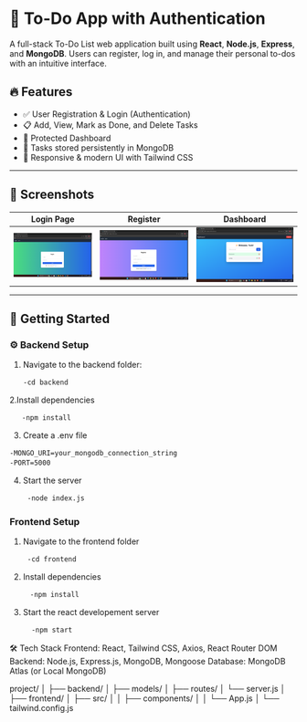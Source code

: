 # 📝 To-Do App with Authentication

A full-stack To-Do List web application built using **React**, **Node.js**, **Express**, and **MongoDB**. Users can register, log in, and manage their personal to-dos with an intuitive interface.

## 🔥 Features

- ✅ User Registration & Login (Authentication)
- 📋 Add, View, Mark as Done, and Delete Tasks
- 🔐 Protected Dashboard
- 💾 Tasks stored persistently in MongoDB
- 🎨 Responsive & modern UI with Tailwind CSS

---

## 📸 Screenshots

|      Login Page        |               Register               |              Dashboard             | 
|------------|-----------|--------------|
| ![Login](assets/login.png) | ![Register](assets/register.png) | ![Dashboard](assets/dashboard.png) |



---

## 🚀 Getting Started

### ⚙️ Backend Setup

1. Navigate to the backend folder:
   ```bash
   -cd backend
2.Install dependencies
```bash
   -npm install
```
3. Create a .env file
```bash
-MONGO_URI=your_mongodb_connection_string
-PORT=5000
```
4. Start the server
   ```bash
    -node index.js
   ```
### Frontend Setup
1. Navigate to the frontend folder
   ```bash
    -cd frontend
   ```
2. Install dependencies
```bash
     -npm install
```
3. Start the react developement server
   ```bash
     -npm start
   ```

🛠️ Tech Stack
Frontend: React, Tailwind CSS, Axios, React Router DOM
Backend: Node.js, Express.js, MongoDB, Mongoose
Database: MongoDB Atlas (or Local MongoDB)

project/
│
├── backend/
│   ├── models/
│   ├── routes/
│   └── server.js
│   
├── frontend/
│   ├── src/
│   │   ├── components/
│   │   └── App.js
│   └── tailwind.config.js
